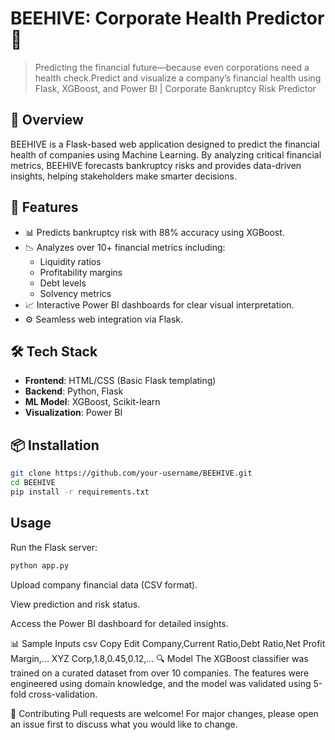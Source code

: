 # BEEHIVE: Corporate Health Predictor 🐝

> Predicting the financial future—because even corporations need a health check.Predict and visualize a company’s financial health using Flask, XGBoost, and Power BI | Corporate Bankruptcy Risk Predictor

## 🧠 Overview

BEEHIVE is a Flask-based web application designed to predict the financial health of companies using Machine Learning. By analyzing critical financial metrics, BEEHIVE forecasts bankruptcy risks and provides data-driven insights, helping stakeholders make smarter decisions.

## 🎯 Features

- 📊 Predicts bankruptcy risk with 88% accuracy using XGBoost.
- 📉 Analyzes over 10+ financial metrics including:
  - Liquidity ratios
  - Profitability margins
  - Debt levels
  - Solvency metrics
- 📈 Interactive Power BI dashboards for clear visual interpretation.
- ⚙️ Seamless web integration via Flask.

## 🛠️ Tech Stack

- **Frontend**: HTML/CSS (Basic Flask templating)
- **Backend**: Python, Flask
- **ML Model**: XGBoost, Scikit-learn
- **Visualization**: Power BI

## 📦 Installation

```bash
git clone https://github.com/your-username/BEEHIVE.git
cd BEEHIVE
pip install -r requirements.txt
```

## Usage
Run the Flask server:

```bash
python app.py
```
Upload company financial data (CSV format).

View prediction and risk status.

Access the Power BI dashboard for detailed insights.

📊 Sample Inputs
csv
Copy
Edit
Company,Current Ratio,Debt Ratio,Net Profit Margin,...
XYZ Corp,1.8,0.45,0.12,...
🔍 Model
The XGBoost classifier was trained on a curated dataset from over 10 companies. The features were engineered using domain knowledge, and the model was validated using 5-fold cross-validation.

🤝 Contributing
Pull requests are welcome! For major changes, please open an issue first to discuss what you would like to change.

